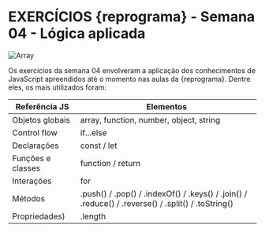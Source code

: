 # EXERCÍCIOS {reprograma} - Semana 04 - Lógica aplicada

![Array](https://media.makeameme.org/created/Array-Array-Everywhere.jpg)

Os exercícios da semana 04 envolveram a aplicação dos conhecimentos de JavaScript apreendidos até o momento nas aulas da {reprograma}. Dentre eles, os mais utilizados foram:

Referência JS     | Elementos
------------------|---------------------------------------------------------------------------
Objetos globais   | array, function, number, object, string
Control flow      | if...else
Declarações       | const / let
Funções e classes | function / return
Interações        | for
Métodos           | .push() / .pop() / .indexOf() / .keys() / .join() / .reduce() / .reverse() / .split() / .toString()
Propriedades)     | .length

